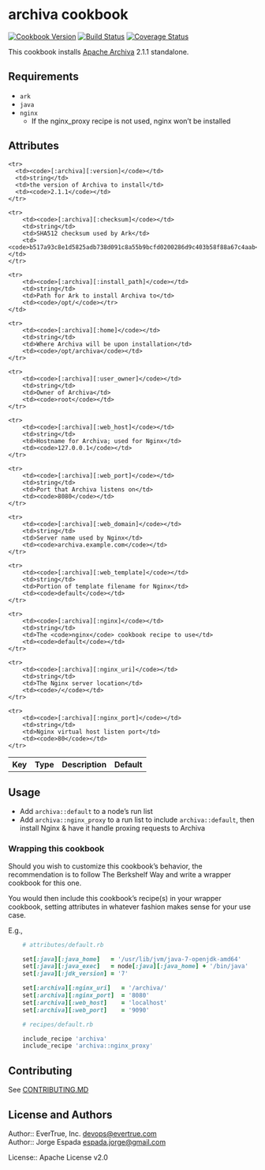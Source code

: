 # archiva cookbook

[![Cookbook Version](https://img.shields.io/cookbook/v/archiva.svg?style=flat)](https://supermarket.getchef.com/cookbooks/archiva)
[![Build Status](http://img.shields.io/travis/jespada/chef-archiva.svg?style=flat)](https://travis-ci.org/jespada/chef-archiva)
[![Coverage Status](https://img.shields.io/coveralls/jespada/chef-archiva.svg?style=flat)](https://coveralls.io/r/jespada/chef-archiva?branch=master)

This cookbook installs [Apache Archiva](http://archiva.apache.org) 2.1.1 standalone.

## Requirements

* `ark`
* `java`
* `nginx`
    - If the nginx_proxy recipe is not used, nginx won’t be installed

## Attributes

<table>
    <tr>
        <th>Key</th>
        <th>Type</th>
        <th>Description</th>
        <th>Default</th>
    </tr>

    <tr>
      <td><code>[:archiva][:version]</code></td>
      <td>string</td>
      <td>the version of Archiva to install</td>
      <td><code>2.1.1</code></td>
    </tr>

    <tr>
        <td><code>[:archiva][:checksum]</code></td>
        <td>string</td>
        <td>SHA512 checksum used by Ark</td>
        <td><code>b517a93c8e1d5825adb738d091c8a55b9bcfd0200286d9c403b58f88a67c4aab</code></td>
    </tr>

    <tr>
        <td><code>[:archiva][:install_path]</code></td>
        <td>string</td>
        <td>Path for Ark to install Archiva to</td>
        <td><code>/opt/</code></tr>
    </td>

    <tr>
        <td><code>[:archiva][:home]</code></td>
        <td>string</td>
        <td>Where Archiva will be upon installation</td>
        <td><code>/opt/archiva</code></td>
    </tr>

    <tr>
        <td><code>[:archiva][:user_owner]</code></td>
        <td>string</td>
        <td>Owner of Archiva</td>
        <td><code>root</code></td>
    </tr>

    <tr>
        <td><code>[:archiva][:web_host]</code></td>
        <td>string</td>
        <td>Hostname for Archiva; used for Nginx</td>
        <td><code>127.0.0.1</code></td>
    </tr>

    <tr>
        <td><code>[:archiva][:web_port]</code></td>
        <td>string</td>
        <td>Port that Archiva listens on</td>
        <td><code>8080</code></td>
    </tr>

    <tr>
        <td><code>[:archiva][:web_domain]</code></td>
        <td>string</td>
        <td>Server name used by Nginx</td>
        <td><code>archiva.example.com</code></td>
    </tr>

    <tr>
        <td><code>[:archiva][:web_template]</code></td>
        <td>string</td>
        <td>Portion of template filename for Nginx</td>
        <td><code>default</code></td>
    </tr>

    <tr>
        <td><code>[:archiva][:nginx]</code></td>
        <td>string</td>
        <td>The <code>nginx</code> cookbook recipe to use</td>
        <td><code>default</code></td>
    </tr>

    <tr>
        <td><code>[:archiva][:nginx_uri]</code></td>
        <td>string</td>
        <td>The Nginx server location</td>
        <td><code>/</code></td>
    </tr>

    <tr>
        <td><code>[:archiva][:nginx_port]</code></td>
        <td>string</td>
        <td>Nginx virtual host listen port</td>
        <td><code>80</code></td>
    </tr>
</table>

## Usage

* Add `archiva::default` to a node’s run list
* Add `archiva::nginx_proxy` to a run list to include `archiva::default`, then install Nginx & have it handle proxing requests to Archiva

### Wrapping this cookbook

Should you wish to customize this cookbook’s behavior, the recommendation is to follow The Berkshelf Way and write a wrapper cookbook for this one.

You would then include this cookbook’s recipe(s) in your wrapper cookbook, setting attributes in whatever fashion makes sense for your use case.

E.g.,

```ruby
    # attributes/default.rb

    set[:java][:java_home]   = '/usr/lib/jvm/java-7-openjdk-amd64'
    set[:java][:java_exec]   = node[:java][:java_home] + '/bin/java'
    set[:java][:jdk_version] = '7'

    set[:archiva][:nginx_uri]   = '/archiva/'
    set[:archiva][:nginx_port]  = '8080'
    set[:archiva][:web_host]    = 'localhost'
    set[:archiva][:web_port]    = '9090'

    # recipes/default.rb

    include_recipe 'archiva'
    include_recipe 'archiva::nginx_proxy'
```

## Contributing

See [CONTRIBUTING.MD](https://github.com/evertrue/archiva-cookbook/blob/master/CONTRIBUTING.md)

## License and Authors

Author:: EverTrue, Inc. <devops@evertrue.com>  
Author:: Jorge Espada <espada.jorge@gmail.com>

License:: Apache License v2.0
